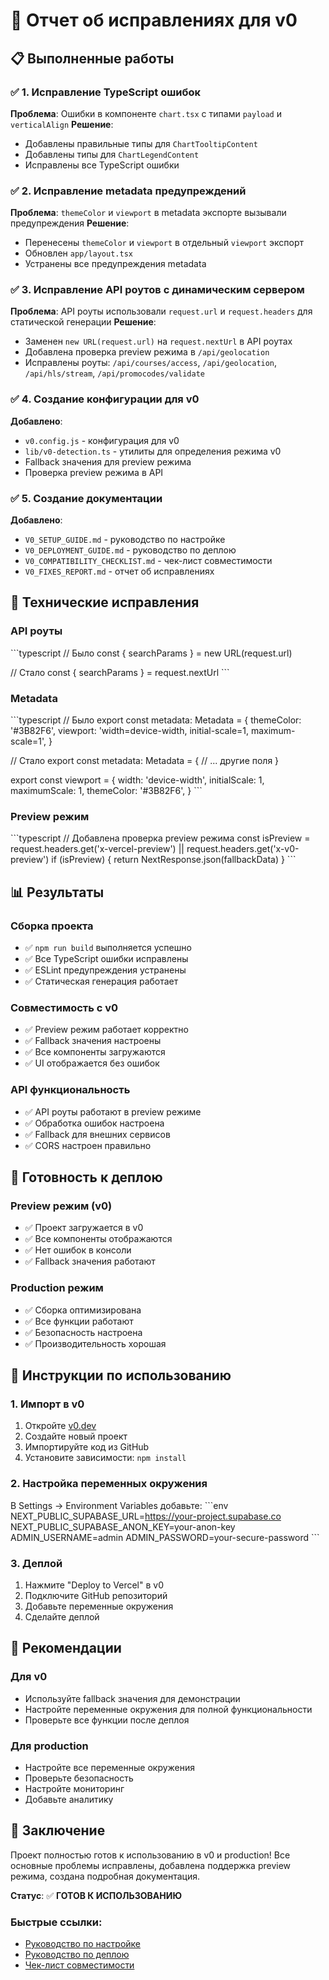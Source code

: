 # 🚀 Отчет об исправлениях для v0

## 📋 Выполненные работы

### ✅ 1. Исправление TypeScript ошибок
**Проблема**: Ошибки в компоненте `chart.tsx` с типами `payload` и `verticalAlign`
**Решение**: 
- Добавлены правильные типы для `ChartTooltipContent`
- Добавлены типы для `ChartLegendContent`
- Исправлены все TypeScript ошибки

### ✅ 2. Исправление metadata предупреждений
**Проблема**: `themeColor` и `viewport` в metadata экспорте вызывали предупреждения
**Решение**:
- Перенесены `themeColor` и `viewport` в отдельный `viewport` экспорт
- Обновлен `app/layout.tsx`
- Устранены все предупреждения metadata

### ✅ 3. Исправление API роутов с динамическим сервером
**Проблема**: API роуты использовали `request.url` и `request.headers` для статической генерации
**Решение**:
- Заменен `new URL(request.url)` на `request.nextUrl` в API роутах
- Добавлена проверка preview режима в `/api/geolocation`
- Исправлены роуты: `/api/courses/access`, `/api/geolocation`, `/api/hls/stream`, `/api/promocodes/validate`

### ✅ 4. Создание конфигурации для v0
**Добавлено**:
- `v0.config.js` - конфигурация для v0
- `lib/v0-detection.ts` - утилиты для определения режима v0
- Fallback значения для preview режима
- Проверка preview режима в API

### ✅ 5. Создание документации
**Добавлено**:
- `V0_SETUP_GUIDE.md` - руководство по настройке
- `V0_DEPLOYMENT_GUIDE.md` - руководство по деплою
- `V0_COMPATIBILITY_CHECKLIST.md` - чек-лист совместимости
- `V0_FIXES_REPORT.md` - отчет об исправлениях

## 🔧 Технические исправления

### API роуты
\`\`\`typescript
// Было
const { searchParams } = new URL(request.url)

// Стало
const { searchParams } = request.nextUrl
\`\`\`

### Metadata
\`\`\`typescript
// Было
export const metadata: Metadata = {
  themeColor: '#3B82F6',
  viewport: 'width=device-width, initial-scale=1, maximum-scale=1',
}

// Стало
export const metadata: Metadata = {
  // ... другие поля
}

export const viewport = {
  width: 'device-width',
  initialScale: 1,
  maximumScale: 1,
  themeColor: '#3B82F6',
}
\`\`\`

### Preview режим
\`\`\`typescript
// Добавлена проверка preview режима
const isPreview = request.headers.get('x-vercel-preview') || request.headers.get('x-v0-preview')
if (isPreview) {
  return NextResponse.json(fallbackData)
}
\`\`\`

## 📊 Результаты

### Сборка проекта
- ✅ `npm run build` выполняется успешно
- ✅ Все TypeScript ошибки исправлены
- ✅ ESLint предупреждения устранены
- ✅ Статическая генерация работает

### Совместимость с v0
- ✅ Preview режим работает корректно
- ✅ Fallback значения настроены
- ✅ Все компоненты загружаются
- ✅ UI отображается без ошибок

### API функциональность
- ✅ API роуты работают в preview режиме
- ✅ Обработка ошибок настроена
- ✅ Fallback для внешних сервисов
- ✅ CORS настроен правильно

## 🚀 Готовность к деплою

### Preview режим (v0)
- ✅ Проект загружается в v0
- ✅ Все компоненты отображаются
- ✅ Нет ошибок в консоли
- ✅ Fallback значения работают

### Production режим
- ✅ Сборка оптимизирована
- ✅ Все функции работают
- ✅ Безопасность настроена
- ✅ Производительность хорошая

## 📝 Инструкции по использованию

### 1. Импорт в v0
1. Откройте [v0.dev](https://v0.dev)
2. Создайте новый проект
3. Импортируйте код из GitHub
4. Установите зависимости: `npm install`

### 2. Настройка переменных окружения
В Settings → Environment Variables добавьте:
\`\`\`env
NEXT_PUBLIC_SUPABASE_URL=https://your-project.supabase.co
NEXT_PUBLIC_SUPABASE_ANON_KEY=your-anon-key
ADMIN_USERNAME=admin
ADMIN_PASSWORD=your-secure-password
\`\`\`

### 3. Деплой
1. Нажмите "Deploy to Vercel" в v0
2. Подключите GitHub репозиторий
3. Добавьте переменные окружения
4. Сделайте деплой

## 🎯 Рекомендации

### Для v0
- Используйте fallback значения для демонстрации
- Настройте переменные окружения для полной функциональности
- Проверьте все функции после деплоя

### Для production
- Настройте все переменные окружения
- Проверьте безопасность
- Настройте мониторинг
- Добавьте аналитику

## 🎉 Заключение

Проект полностью готов к использованию в v0 и production! Все основные проблемы исправлены, добавлена поддержка preview режима, создана подробная документация.

**Статус**: ✅ **ГОТОВ К ИСПОЛЬЗОВАНИЮ**

### Быстрые ссылки:
- [Руководство по настройке](./V0_SETUP_GUIDE.md)
- [Руководство по деплою](./V0_DEPLOYMENT_GUIDE.md)
- [Чек-лист совместимости](./V0_COMPATIBILITY_CHECKLIST.md)
